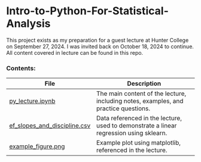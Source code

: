 # Intro-to-Python-For-Statistical-Analysis

This project exists as my preparation for a guest lecture at Hunter College on September 27, 2024. I was invited back on October 18, 2024 to continue. All content covered in lecture can be found in this repo.

### Contents:
| File | Description |
|------------------------------|----------------------------------------------------------------------------------------|
| [py_lecture.ipynb](https://github.com/oatmeelsquares/Intro-to-Python-For-Statistical-Analysis/blob/main/py_lecture.ipynb)             | The main content of the lecture, including notes, examples, and practice questions.    |
| [ef_slopes_and_discipline.csv](https://github.com/oatmeelsquares/Intro-to-Python-For-Statistical-Analysis/blob/main/ef_slopes_and_discipline.csv) | Data referenced in the lecture, used to demonstrate a linear regression using sklearn. |
| [example_figure.png](https://github.com/oatmeelsquares/Intro-to-Python-For-Statistical-Analysis/blob/main/example_figure.png)           | Example plot using matplotlib, referenced in the lecture.                              |

